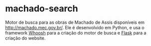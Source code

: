 # machado-search
Motor de busca para as obras de Machado de Assis disponíveis em http://machado.mec.gov.br/. Ele é desenvolvido em Python, e usa o framework [Whoosh](https://pypi.python.org/pypi/Whoosh/) para a criação do motor de busca e [Flask](http://flask.pocoo.org/) para a criação do website.
